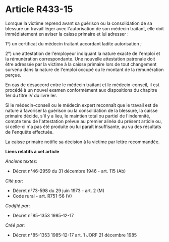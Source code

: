 # Article R433-15

Lorsque la victime reprend avant sa guérison ou la consolidation de sa blessure un travail léger avec l'autorisation de son
médecin traitant, elle doit immédiatement en aviser la caisse primaire et lui adresser : 

1°) un certificat du médecin traitant accordant ladite autorisation ; 

2°) une attestation de l'employeur indiquant la nature exacte de l'emploi et la rémunération correspondante. Une nouvelle
attestation patronale doit être adressée par la victime à la caisse primaire lors de tout changement survenu dans la nature
de l'emploi occupé ou le montant de la rémunération perçue. 

En cas de désaccord entre le médecin traitant et le médecin-conseil, il est procédé à un nouvel examen conformément aux
dispositions du chapitre 1er du titre IV du livre Ier. 

Si le médecin-conseil ou le médecin expert reconnaît que le travail est de nature à favoriser la guérison ou la consolidation
de la blessure, la caisse primaire décide, s'il y a lieu, le maintien total ou partiel de l'indemnité, compte tenu de
l'attestation prévue au premier alinéa du présent article ou, si celle-ci n'a pas été produite ou lui paraît insuffisante, au
vu des résultats de l'enquête effectuée. 

La caisse primaire notifie sa décision à la victime par lettre recommandée.

**Liens relatifs à cet article**

_Anciens textes_:

  - Décret n°46-2959 du 31 décembre 1946 - art. 115 (Ab)

_Cité par_:

  - Décret n°73-598 du 29 juin 1973 - art. 2 (M)
  - Code rural - art. R751-56 (V)

_Codifié par_:

  - Décret n°85-1353 1985-12-17

_Créé par_:

  - Décret n°85-1353 1985-12-17 art. 1 JORF 21 décembre 1985
